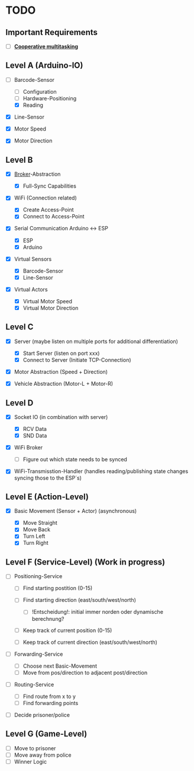 # TODO

## Important Requirements

* [ ] [__Cooperative multitasking__](https://en.wikipedia.org/wiki/Cooperative_multitasking)

## Level A (Arduino-IO)

* [ ] Barcode-Sensor

    * [ ] Configuration
    * [ ] Hardware-Positioning
    * [x] Reading

* [x] Line-Sensor
* [x] Motor Speed
* [x] Motor Direction

## Level B

* [x] [Broker](https://en.wikipedia.org/wiki/Broker_pattern)-Abstraction

    * [x] Full-Sync Capabilities

* [x] WiFi (Connection related)

    * [x] Create Access-Point
    * [x] Connect to Access-Point

* [x] Serial Communication Arduino <-> ESP

    * [x] ESP
    * [x] Arduino

* [x] Virtual Sensors

    * [x] Barcode-Sensor
    * [x] Line-Sensor

* [x] Virtual Actors

    * [x] Virtual Motor Speed
    * [x] Virtual Motor Direction

## Level C

* [x] Server (maybe listen on multiple ports for additional differentiation)

    * [x] Start Server (listen on port xxx)
    * [x] Connect to Server (Initiate TCP-Connection)

* [x] Motor Abstraction (Speed + Direction)
* [x] Vehicle Abstraction (Motor-L + Motor-R)

## Level D

* [x] Socket IO (in combination with server)

    * [x] RCV Data
    * [x] SND Data

* [x] WiFi Broker

    * [ ] Figure out which state needs to be synced

* [x] WiFi-Transmisstion-Handler (handles reading/publishing state changes syncing those to the ESP´s)

## Level E (Action-Level)

* [x] Basic Movement (Sensor + Actor) (asynchronous)

    * [x] Move Straight
    * [x] Move Back
    * [x] Turn Left
    * [x] Turn Right

## Level F (Service-Level) (Work in progress)

* [ ] Positioning-Service

    * [ ] Find starting postition (0-15)
    * [ ] Find starting direction (east/south/west/north)

        * [ ] !Entscheidung!: initial immer norden oder dynamische berechnung?

    * [ ] Keep track of current position (0-15)
    * [ ] Keep track of current direction (east/south/west/north)

* [ ] Forwarding-Service

    * [ ] Choose next Basic-Movement
    * [ ] Move from pos/direction to adjacent post/direction

* [ ] Routing-Service
    
    * [ ] Find route from x to y
    * [ ] Find forwarding points

* [ ] Decide prisoner/police

## Level G (Game-Level)

* [ ] Move to prisoner
* [ ] Move away from police
* [ ] Winner Logic